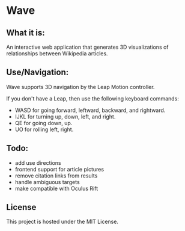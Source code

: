 Wave
====
## What it is:

An interactive web application that generates 3D visualizations of relationships between Wikipedia articles.

## Use/Navigation:

Wave supports 3D navigation by the Leap Motion controller.

If you don't have a Leap, then use the following keyboard commands:

- WASD for going forward, leftward, backward, and rightward.
- IJKL for turning up, down, left, and right.
- QE for going down, up.
- UO for rolling left, right.

## Todo:

- add use directions
- frontend support for article pictures
- remove citation links from results
- handle ambiguous targets
- make compatible with Oculus Rift

## License

This project is hosted under the MIT License.